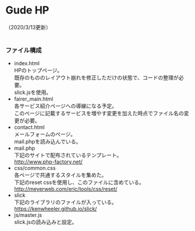 # Gude HP<br>
（2020/3/13更新）<br><br>
### ファイル構成
- index.html<br>
HPのトップページ。<br>
既存のもののレイアウト崩れを修正しただけの状態で、コードの整理が必要。<br>
slick.jsを使用。
- fairer_main.html<br>
各サービス紹介ページへの導線になる予定。<br>
このページに記載するサービスを増やす変更を加えた時点でファイル名の変更が必要。
- contact.html<br>
メールフォームのページ。<br>
mail.phpを読み込んでいる。
- mail.php<br>
下記のサイトで配布されているテンプレート。<br>
http://www.php-factory.net/
- css/common.css<br>
各ページで共通するスタイルを集めた。<br>
下記のreset cssを使用し、このファイルに含めている。<br>
http://meyerweb.com/eric/tools/css/reset/
- slick<br>
下記のライブラリのファイルが入っている。
https://kenwheeler.github.io/slick/<br>
- js/master.js<br>
slick.jsの読み込みと設定。
